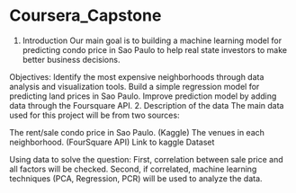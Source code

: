 # Coursera_Capstone

1. Introduction
Our main goal is to building a machine learning model for predicting condo price in Sao Paulo to help real state investors to make better business decisions.

Objectives:
Identify the most expensive neighborhoods through data analysis and visualization tools.
Build a simple regression model for predicting land prices in Sao Paulo.
Improve prediction model by adding data through the Foursquare API.
2. Description of the data
The main data used for this project will be from two sources:

The rent/sale condo price in Sao Paulo. (Kaggle)
The venues in each neighborhood. (FourSquare API)
Link to kaggle Dataset

Using data to solve the question:
First, correlation between sale price and all factors will be checked.
Second, if correlated, machine learning techniques (PCA, Regression, PCR) will be used to analyze the data.
